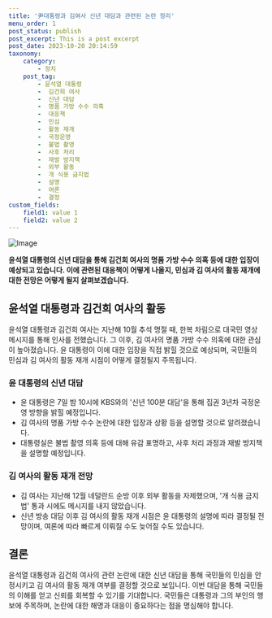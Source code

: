```yaml
---
title: '尹대통령과 김여사 신년 대담과 관련된 논란 정리'
menu_order: 1
post_status: publish
post_excerpt: This is a post excerpt
post_date: 2023-10-20 20:14:59
taxonomy:
    category:
        - 정치
    post_tag:
        - 윤석열 대통령
        -  김건희 여사
        -  신년 대담
        -  명품 가방 수수 의혹
        -  대응책
        -  민심
        -  활동 재개
        -  국정운영
        -  불법 촬영
        -  사후 처리
        -  재발 방지책
        -  외부 활동
        -  개 식용 금지법
        -  설명
        -  여론
        -  결정
custom_fields:
    field1: value 1
    field2: value 2
---
```


![Image](https://imgnews.pstatic.net/image/011/2024/02/07/0004297150_001_20240207140403492.jpg?type=w647)


**윤석열 대통령의 신년 대담을 통해 김건희 여사의 명품 가방 수수 의혹 등에 대한 입장이 예상되고 있습니다. 이에 관련된 대응책이 어떻게 나올지, 민심과 김 여사의 활동 재개에 대한 전망은 어떻게 될지 살펴보겠습니다.**

## 윤석열 대통령과 김건희 여사의 활동

윤석열 대통령과 김건희 여사는 지난해 10월 추석 명절 때, 한복 차림으로 대국민 영상 메시지를 통해 인사를 전했습니다. 그 이후, 김 여사의 명품 가방 수수 의혹에 대한 관심이 높아졌습니다. 윤 대통령이 이에 대한 입장을 직접 밝힐 것으로 예상되며, 국민들의 민심과 김 여사의 활동 재개 시점이 어떻게 결정될지 주목됩니다.

### 윤 대통령의 신년 대담

- 윤 대통령은 7일 밤 10시에 KBS와의 '신년 100분 대담'을 통해 집권 3년차 국정운영 방향을 밝힐 예정입니다.
- 김 여사의 명품 가방 수수 논란에 대한 입장과 상황 등을 설명할 것으로 알려졌습니다.
- 대통령실은 불법 촬영 의혹 등에 대해 유감 표명하고, 사후 처리 과정과 재발 방지책을 설명할 예정입니다.

### 김 여사의 활동 재개 전망

- 김 여사는 지난해 12월 네덜란드 순방 이후 외부 활동을 자제했으며, '개 식용 금지법' 통과 시에도 메시지를 내지 않았습니다.
- 신년 방송 대담 이후 김 여사의 활동 재개 시점은 윤 대통령의 설명에 따라 결정될 전망이며, 여론에 따라 빠르게 이뤄질 수도 늦어질 수도 있습니다.

## 결론

윤석열 대통령과 김건희 여사의 관련 논란에 대한 신년 대담을 통해 국민들의 민심을 안정시키고 김 여사의 활동 재개 여부를 결정할 것으로 보입니다. 이번 대담을 통해 국민들의 이해를 얻고 신뢰를 회복할 수 있기를 기대합니다. 국민들은 대통령과 그의 부인의 행보에 주목하며, 논란에 대한 해명과 대응이 중요하다는 점을 명심해야 합니다.
